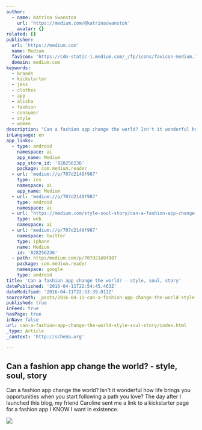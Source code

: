 ```yaml
---
author:
  - name: Katrina Swanston
    url: 'https://medium.com/@katrinaswanston'
    avatar: {}
related: []
publisher:
  url: 'https://medium.com'
  name: Medium
  favicon: 'https://cdn-static-1.medium.com/_/fp/icons/favicon-medium.TAS6uQ-Y7kcKgi0xjcYHXw.ico'
  domain: medium.com
keywords:
  - brands
  - kickstarter
  - jess
  - clothes
  - app
  - alisha
  - fashion
  - consumer
  - style
  - women
description: "Can a fashion app change the world? Isn't it wonderful how life brings you opportunities when you start following a path you love? The day after I launched this blog, my friend Caroline sent me a link to a kickstarter page for a fashion app I KNOW I want in existence."
inLanguage: en
app_links:
  - type: android
    namespace: ai
    app_name: Medium
    app_store_id: '828256236'
    package: com.medium.reader
  - url: 'medium://p/707d2149f987'
    type: ios
    namespace: ai
    app_name: Medium
  - url: 'medium://p/707d2149f987'
    type: android
    namespace: ai
  - url: 'https://medium.com/style-soul-story/can-a-fashion-app-change-the-world-707d2149f987'
    type: web
    namespace: ai
  - url: 'medium://p/707d2149f987'
    namespace: twitter
    type: iphone
    name: Medium
    id: '828256236'
  - path: https/medium.com/p/707d2149f987
    package: com.medium.reader
    namespace: google
    type: android
title: 'Can a fashion app change the world? - style, soul, story'
datePublished: '2016-04-11T22:54:45.463Z'
dateModified: '2016-04-11T22:53:39.012Z'
sourcePath: _posts/2016-04-11-can-a-fashion-app-change-the-world-style-soul-story.md
published: true
inFeed: true
hasPage: true
inNav: false
url: can-a-fashion-app-change-the-world-style-soul-story/index.html
_type: Article
_context: 'http://schema.org'

---
```

<article style=""><h1>Can a fashion app change the world? - style, soul, story</h1><p>Can a fashion app change the world? Isn't it wonderful how life brings you opportunities when you start following a path you love? The day after I launched this blog, my friend Caroline sent me a link to a kickstarter page for a fashion app I KNOW I want in existence.</p><img src="https://cdn-images-1.medium.com/max/2000/1*8sEhFn7rEzEMiJmYfGCiJg.jpeg" /></article>